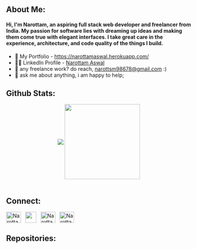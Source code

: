 <h2 align="left">About Me:</h2>

#### Hi, I'm Narottam, an aspiring full stack web developer and freelancer from India. My passion for software lies with dreaming up ideas and making them come true with elegant interfaces. I take great care in the experience, architecture, and code quality of the things I build.

- 🤠 My Portfolio - https://narottamaswal.herokuapp.com/
- 🙋‍♀️ LinkedIn Profile - <a href="https://www.linkedin.com/in/narottam-aswal/">Narottam Aswal</a>
- 💼 any freelance work? do reach, [narottsm98678@gmail.com](mailto:narottam98678@gmail.com) :)
- 💬 ask me about anything, i am happy to help;

<h2 align="left">Github Stats:</h2>
<div align="center">
<img align="center" src="https://github-readme-stats.vercel.app/api/top-langs?username=narottamaswal&show_icons=true&theme=vue-dark&hide_border=true"/>

<img align="center" src="https://github-readme-stats.vercel.app/api?username=narottamaswal&count_private=true&show_icons=true&theme=vue-dark&hide_border=true" height="205">
</div>


<br>
<h2 align="left">Connect:</h2>
<p align="left">
<a href="https://linkedin.com/in/narottam-aswal" target="blank"><img align="center" src="https://raw.githubusercontent.com/rahuldkjain/github-profile-readme-generator/master/src/images/icons/Social/linked-in-alt.svg" alt="NarottamAswal" height="30" width="40" /></a>&nbsp;&nbsp;
  <a href="https://www.hackerrank.com/narottam98678" target="blank"><img align="center" src="https://upload.wikimedia.org/wikipedia/commons/4/40/HackerRank_Icon-1000px.png" height="30" width="30" /></a>&nbsp;&nbsp;
  <a href="https://public.tableau.com/profile/narottam12" target="blank"><img align="center" src="https://upload.wikimedia.org/wikipedia/commons/1/19/LeetCode_logo_black.png" alt="NarottamAswal" height="30" width="40" /></a>&nbsp;&nbsp;
  <a href="https://twitter.com/AswalNarottam" target="blank"><img align="center" src="https://raw.githubusercontent.com/rahuldkjain/github-profile-readme-generator/master/src/images/icons/Social/twitter.svg" alt="NarottamAswal" height="30" width="40" /></a>
 
</p>

<h2 align="left">Repositories:</h2>
